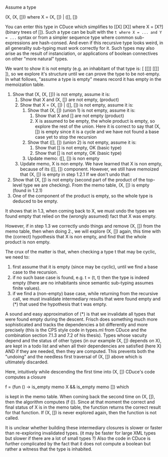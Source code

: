 Assume a type

(X, (X, [])) where X = (X, []) | ([], [])

You can enter this type in CDuce which simplifies to [[X] [X]] where X = [X?]
(binary trees of []). Such a type can be built with the `t where X = ... and Y =
...` syntax or from a simpler sequence type where common sub-expressions are
hash-consed. And even if this recursive type looks weird, in all generality
sub-typing must work correctly for it. Such types may also arise as the result
of instanciation, or applications of boolean connectives on other "more natural"
types.

We want to show it is not empty (e.g. an inhabitant of that type is: [ [[]] [[]]
]), so we explore it's structure until we can prove the type to be not-empty. In
what follows, "assume a type is empty" means record it has empty in the
memoization table.

1. Show that (X, (X, [])) is not empty, assume it is:
   1. Show that X and (X, []) are not empty, (product)
   2. Show that X = (X, []) | ([], []) is not empty, assume it is:
       1. Show that (X, []) (union 1) is not empty, assume it is:
          1. Show that X and [] are not empty (product)
          2. X is assumed to be empty, the whole product
             is empty, so explore the rest of the union.
             Here it is correct to say that (X, []) is empty
             since it is a cycle and we have not found a
             base case yet to stop the recursion
       2. Show that ([], []) (union 2) is not empty, assume it is:
          1. Show that [] is not empty, OK (basic type)
          2. Show that [] is not empty, OK (basic type)
       3. Update memo: ([], []) is non empty
   3. Update memo, X is non empty.
      We have learned that X is non empty, because of
      its ([], []) component. However, we still
      have memoized that (X, []) is empty in step 1.2.1
      If we don't undo that:
2. Show that (X, []) is not empty (second part of the
   product of the top-level type we are checking).
   From the memo table, (X, []) is empty (found in
   1.2.1)
3. One of the component of the product is empty, so
   the whole type is deduced to be empty.

It shows that in 1.3, when coming back to X, we must undo the types we found
empty that relied on the (wrongly assumed) fact that X was empty.

However, if in step 1.3 we correctly undo things and remove (X, []) from the
memo table, then when doing 2., we will explore (X, []) again, this time with
the (correct) hypothesis that X is non empty, and find that the whole product is
non empty.


The crux of the matter is that, when checking a type t that may be cyclic, we
need to:
1. first assume that it is empty (since may be
   cyclic), until we find a base case to the recursion.
2. if no such base case is found, e.g. t = (t, t) then
   the type is indeed empty (there are no inhabitants
   since semantic sub-typing assumes finite values).
3. if we find a (non-empty) base case, while returning
   from the recursive call, we must invalidate intermediary
   results that were found empty and (*) that used the hypothesis
   that t was empty.


A sound and easy approximation of (*) is that we invalidate all types that were
found empty during the descent. Frisch does something much more sophisticated
and tracks the dependencies a bit differently and more precisely (this is the
CPS style code in types.ml from CDuce and the combination section 7.1.3 and 7.2
of his thesis). Types whose vacuity depend and the status of other types (in our
example (X, []) depends on X), are kept in a todo list and when all their
dependencies are satisfied (here X) AND if they are needed, then they are
computed. This prevents both the "undoing" and the needless first traversal of
(X, []) above which is ultimately discarded.

Here, intuitively while descending the first time into (X, []) CDuce's code
computes a closure

 f = (fun () -> is_empty memo X && is_empty memo []) which

is kept in the memo table. When coming back the second time on (X, []), then the
algorithm computes (f ()). Since at that moment the correct and final status of
X is in the memo table, the function returns the correct result for that
function. If (X, []) is never explored again, then the function is not called.

It is unclear whether building these intermediary closures is slower or faster
than re-exploring invalidated types. (it may be faster for large XML types but
slower if there are a lot of small types ?)
Also the code in CDuce is further complicated by the fact that it does not
compute a boolean but rather a witness that the type is inhabited.
